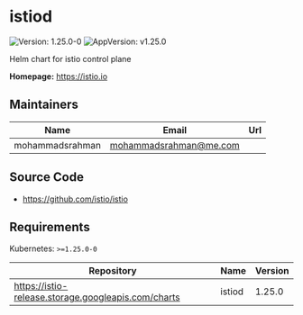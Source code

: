 # istiod

![Version: 1.25.0-0](https://img.shields.io/badge/Version-1.25.0--0-informational?style=flat-square) ![AppVersion: v1.25.0](https://img.shields.io/badge/AppVersion-v1.25.0-informational?style=flat-square)

Helm chart for istio control plane

**Homepage:** <https://istio.io>

## Maintainers

| Name | Email | Url |
| ---- | ------ | --- |
| mohammadsrahman | <mohammadsrahman@me.com> |  |

## Source Code

* <https://github.com/istio/istio>

## Requirements

Kubernetes: `>=1.25.0-0`

| Repository | Name | Version |
|------------|------|---------|
| https://istio-release.storage.googleapis.com/charts | istiod | 1.25.0 |
